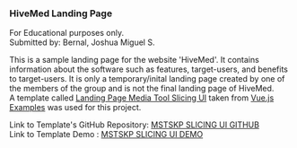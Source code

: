 ### HiveMed Landing Page

For Educational purposes only.<br>
Submitted by: Bernal, Joshua Miguel S.

This is a sample landing page for the website 'HiveMed'. It contains information about the software such as features, target-users, and benefits to target-users. It is only a temporary/inital landing page created by one of the members of the group and is not the final landing page of HiveMed. <br>
A template called <a href="https://vuejsexamples.com/landing-page-media-tool-slicing-ui/" target=_blank>Landing Page Media Tool Slicing UI</a> taken from <a href="https://vuejsexamples.com/tag/landing-page/#">Vue.js Examples</a> was used for this project.

Link to Template's GitHub Repository: <a href="https://github.com/ariear/Landing-Page-Media-Tool-Slicing-UI.git">MSTSKP SLICING UI GITHUB</a><br>
Link to Template Demo : <a href="https://mstskp.netlify.app/" >MSTSKP SLICING UI DEMO</a>
